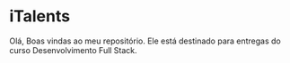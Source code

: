 # iTalents

Olá, Boas vindas ao meu repositório. Ele está destinado para entregas do curso Desenvolvimento Full Stack.
